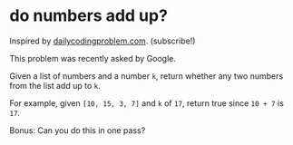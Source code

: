 ﻿# do numbers add up?

Inspired by [dailycodingproblem.com](https://www.dailycodingproblem.com/). (subscribe!)

This problem was recently asked by Google.

Given a list of numbers and a number `k`, return whether any two numbers from the list add up to `k`.

For example, given `[10, 15, 3, 7]` and `k` of `17`, return true since `10 + 7` is `17`.

Bonus: Can you do this in one pass?